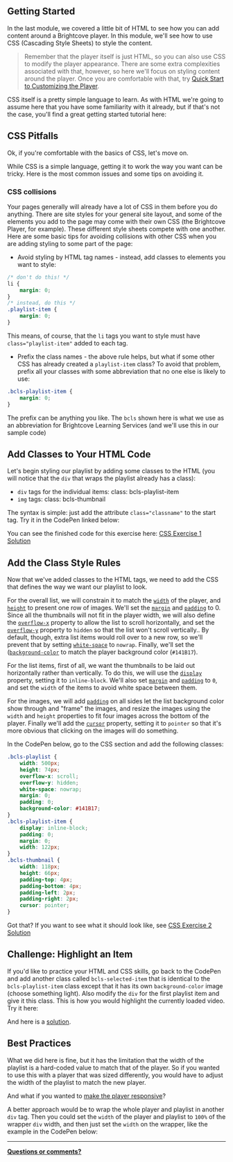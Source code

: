 <!--
{
"name": "css-module",
"version" : "0.1",
"title" : "CSS Essentials for the Brightcove Player",
"description" : "Learn to style content around the Brightcove Player using CSS",
"homepage" : "//docs.brightcove.com/en/video-cloud/index.html",
"freshnessDate" : 2015-09-11,
"license" : "CC BY 4.0"
}
-->

<!-- @section -->

## Getting Started

In the last module, we covered a little bit of HTML to see how you can add content around a Brightcove player. In this module, we'll see how to use CSS (Cascading Style Sheets) to style the content.

> Remember that the player itself is just HTML, so you can also use CSS to modify the player appearance. There are some extra complexities associated with that, however, so here we'll focus on styling content around the player. Once you are comfortable with that, try [Quick Start to Customizing the Player](http://docs.brightcove.com/en/video-cloud/brightcove-player/guides/customize-quick-start.html).

CSS itself is a pretty simple language to learn. As with HTML we're going to assume here that you have some familiarity with it already, but if that's not the case, you'll find a great getting started tutorial here:

<!-- @link, "url" : "https://developer.mozilla.org/en-US/docs/Web/CSS", "text": "MDN CSS Tutorial" -->

<!-- @section -->

## CSS Pitfalls

Ok, if you're comfortable with the basics of CSS, let's move on.

While CSS is a simple language, getting it to work the way you want can be tricky. Here is the most common issues and some tips on avoiding it.

### CSS collisions

Your pages generally will already have a lot of CSS in them before you do anything. There are site styles for your general site layout, and some of the elements you add to the page may come with their own CSS (the Brightcove Player, for example). These different style sheets compete with one another. Here are some basic tips for avoiding collisions with other CSS when you are adding styling to some part of the page:

- Avoid styling by HTML tag names - instead, add classes to elements you want to style:

```css
/* don't do this! */
li {
    margin: 0;
}
/* instead, do this */
.playlist-item {
    margin: 0;
}
```

This means, of course, that the `li` tags you want to style must have `class="playlist-item"` added to each tag.

- Prefix the class names - the above rule helps, but what if some other CSS has already created a `playlist-item` class? To avoid that problem, prefix all your classes with some abbreviation that no one else is likely to use:

```css
.bcls-playlist-item {
    margin: 0;
}
```

The prefix can be anything you like. The `bcls` shown here is what we use as an abbreviation for Brightcove Learning Services (and we'll use this in our sample code)

<!-- @section -->

## Add Classes to Your HTML Code

Let's begin styling our playlist by adding some classes to the HTML (you will notice that the `div` that wraps the playlist already has a class):

- `div` tags for the individual items: class: bcls-playlist-item
- `img` tags: class: bcls-thumbnail

The syntax is simple: just add the attribute `class="classname"` to the start tag. Try it in the CodePen linked below:

<!-- @link, "url" : "https://codepen.io/team/bcls/pen/qOORog", "text": "Add Class Attributes" -->

You can see the finished code for this exercise here: [CSS Exercise 1 Solution](https://codepen.io/team/bcls/pen/OyyWZN)

<!-- @section -->

## Add the Class Style Rules

Now that we've added classes to the HTML tags, we need to add the CSS that defines the way we want our playlist to look.

For the overall list, we will constrain it to match the [`width`](https://developer.mozilla.org/en-US/docs/Web/CSS/width) of the player, and [`height`](https://developer.mozilla.org/en-US/docs/Web/CSS/height) to present one row of images. We'll set the [`margin`](https://developer.mozilla.org/en-US/docs/Web/CSS/margin) and [`padding`](https://developer.mozilla.org/en-US/docs/Web/CSS/padding) to 0. Since all the thumbnails will not fit in the player width, we will also define the [`overflow-x`](https://developer.mozilla.org/en-US/docs/Web/CSS/overflow-x) property to allow the list to scroll horizontally, and set the [`overflow-y`](https://developer.mozilla.org/en-US/docs/Web/CSS/overflow-y) property to `hidden` so that the list won't scroll vertically.. By default, though, extra list items would roll over to a new row, so we'll prevent that by setting [`white-space`](https://developer.mozilla.org/en-US/docs/Web/CSS/white-space) to `nowrap`. Finally, we'll set the ([`background-color`](https://developer.mozilla.org/en-US/docs/Web/CSS/background-color) to match the player background color (`#141B17`).

For the list items, first of all, we want the thumbnails to be laid out horizontally rather than vertically. To do this, we will use the [`display`](https://developer.mozilla.org/en-US/docs/Web/CSS/display) property, setting it to `inline-block`. We'll also set [`margin`](https://developer.mozilla.org/en-US/docs/Web/CSS/margin) and [`padding`](https://developer.mozilla.org/en-US/docs/Web/CSS/padding) to `0`, and set the `width` of the items to avoid white space between them.

For the images, we will add [`padding`](https://developer.mozilla.org/en-US/docs/Web/CSS/padding) on all sides let the list background color show through and "frame" the images, and resize the images using the `width` and `height` properties to fit four images across the bottom of the player. Finally we'll add the [`cursor`](https://developer.mozilla.org/en-US/docs/Web/CSS/cursor) property, setting it to `pointer` so that it's more obvious that clicking on the images will do something.

In the CodePen below, go to the CSS section and add the following classes:

```css
.bcls-playlist {
    width: 500px;
    height: 74px;
    overflow-x: scroll;
    overflow-y: hidden;
    white-space: nowrap;
    margin: 0;
    padding: 0;
    background-color: #141B17;
}
.bcls-playlist-item {
    display: inline-block;
    padding: 0;
    margin: 0;
    width: 122px;
}
.bcls-thumbnail {
    width: 118px;
    height: 66px;
    padding-top: 4px;
    padding-bottom: 4px;
    padding-left: 2px;
    padding-right: 2px;
    cursor: pointer;
}
```

<!-- @link, "url" : "https://codepen.io/team/bcls/pen/OyyWZN", "text": "Add CSS Classes" -->

Got that? If you want to see what it should look like, see [CSS Exercise 2 Solution](https://codepen.io/team/bcls/pen/ZbbLjx)

<!-- @section -->

## Challenge: Highlight an Item

If you'd like to practice your HTML and CSS skills, go back to the CodePen and add another class called `bcls-selected-item` that is identical to the `bcls-playlist-item` class except that it has its own `background-color` image (choose something light). Also modify the `div` for the first playlist item and give it this class. This is how you would highlight the currently loaded video. Try it here:

<!-- @link, "url" : "https://codepen.io/team/bcls/pen/GpNqOy", "text": "Challenge Exercise" -->

And here is a [solution](https://codepen.io/team/bcls/pen/NGbRgW).

<!-- @section -->

## Best Practices

What we did here is fine, but it has the limitation that the width of the playlist is a hard-coded value to match that of the player. So if you wanted to use this with a player that was sized differently, you would have to adjust the width of the playlist to match the new player.

And what if you wanted to [make the player responsive](http://docs.brightcove.com/en/video-cloud/brightcove-player/samples/responsive-sizing.html)?

A better approach would be to wrap the whole player and playlist in another `div` tag. Then you could set the `width` of the player and playlist to `100%` of the wrapper `div` width, and then just set the `width` on the wrapper, like the example in the CodePen below:

<!-- @link, "url" : "http://codepen.io/team/bcls/pen/pjjROd", "text": "Video Player and Playlist in DIV Wrapper" -->

***
**<a id="feedbackMail" href="mailto:docs@brightcove.com?subject=Outlearn-Tutorial">Questions or comments?</a>**
